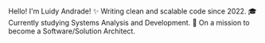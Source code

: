 Hello! I'm Luidy Andrade!
✨ Writing clean and scalable code since 2022.
🎓 Currently studying Systems Analysis and Development.
🎯 On a mission to become a Software/Solution Architect.


